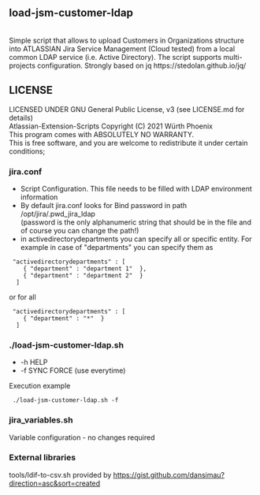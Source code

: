 ## load-jsm-customer-ldap
<br>
Simple script that allows to upload Customers in Organizations structure into ATLASSIAN Jira Service Management (Cloud tested) from a local common LDAP service (i.e. Active Directory). The script supports multi-projects configuration. Strongly based on jq https://stedolan.github.io/jq/

## LICENSE

LICENSED UNDER GNU General Public License, v3  (see LICENSE.md for details)            
Atlassian-Extension-Scripts Copyright (C) 2021  Würth Phoenix                          
This program comes with ABSOLUTELY NO WARRANTY.                                        
This is free software, and you are welcome to redistribute it under certain conditions;


### jira.conf
- Script Configuration. This file needs to be filled with LDAP environment information
- By default jira.conf looks for Bind password in path /opt/jira/.pwd_jira_ldap <br>
   (password is the only alphanumeric string that should be in the file and of course you can change the path!)
- in activedirectorydepartments you can specify all or specific entity. For example in case of "departments" you can specify them as
```
 "activedirectorydepartments" : [
    { "department" : "department 1"  }, 
    { "department" : "department 2"  } 
  ]
```
or for all

```
 "activedirectorydepartments" : [
    { "department" : "*"  } 
  ]
```

### ./load-jsm-customer-ldap.sh 
- -h HELP<br>
- -f SYNC FORCE (use everytime) <br>

Execution example<br>
```
 ./load-jsm-customer-ldap.sh -f
```
### jira_variables.sh
Variable configuration - no changes required

### External libraries
tools/ldif-to-csv.sh provided by https://gist.github.com/dansimau?direction=asc&sort=created

